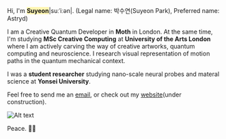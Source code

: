 Hi, I'm **<span style='background-color:#fff5b1'>Suyeon</span>**|suːˈiːən|. (Legal name: 박수연(Suyeon Park), Preferred name: Astryd)

I am a Creative Quantum Developer in **Moth** in London. At the same time, I'm studying **MSc Creative Computing** at **University of the Arts London** where I am actively carving the way of creative artworks, quantum computing and neuroscience. I research visual representation of motion paths in the quantum mechanical context.

I was a **student researcher** studying nano-scale neural probes and materal science at **Yonsei University**.

Feel free to send me an [email](mailto:artreadcode@gmail.com), or check out my [website](https://artreadcode.com)(under construction).

![Alt text](https://spotify-recently-played-readme.vercel.app/api?user=camwalker1115)

Peace. ✌🏻
